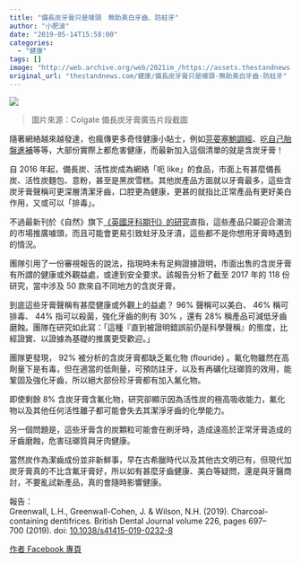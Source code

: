 ```yaml
---
title: "備長炭牙膏只是噱頭　無助美白牙齒、防蛀牙"
author: "小肥波"
date: "2019-05-14T15:58:00"
categories:
  - "健康"
tags: []
image: "http://web.archive.org/web/2021im_/https://assets.thestandnews.com/media/photos/charcoal_YSBQE_CNtYZow.png"
original_url: "thestandnews.com/健康/備長炭牙膏只是噱頭-無助美白牙齒-防蛀牙"
---
```

![](http://web.archive.org/web/2021im_/https://assets.thestandnews.com/media/photos/charcoal_YSBQE_CNtYZow.png)
> 圖片來源：Colgate 備長炭牙膏廣告片段截圖

隨著網絡越來越發達，也瘋傳更多奇怪健康小貼士，例如[芫荽塞鮑調經](../../%E5%81%A5%E5%BA%B7/%E7%99%A1%E7%B7%9A%E7%99%82%E6%B3%95-%E8%8A%AB%E8%8D%BD%E5%A1%9E%E9%AE%91%E8%AA%BF%E7%B6%93/)、[吃自己胎盤進補](http://web.archive.org/web/20211229132534/https://www.thestand.news/book/%E6%9B%B8%E8%A9%95-%E5%90%8C%E9%A1%9E%E6%AE%98%E9%A3%9F%E5%A5%BD%E8%87%AA%E7%84%B6/)等等，大部份實際上都危害健康，而最新加入這個清單的就是含炭牙膏！

自 2016 年起，備長炭、活性炭成為網絡「呃 like」的食品，市面上有甚麼備長炭、活性炭麵包、意粉，甚至是黑炭雪糕。其他炭產品方面就以牙膏最多，這些含炭牙膏聲稱可更深層清潔牙齒，口腔更為健康，更甚的就指比正常產品有更好美白作用，又或可以「排毒」。

不過最新刊於《自然》旗下[《英國牙科期刊》的研究](http://web.archive.org/web/20211229132534/https://www.nature.com/articles/s41415-019-0232-8)直指，這些產品只屬迎合潮流的市場推廣噱頭，而且可能會更易引致蛀牙及牙漬，這些都不是你想用牙膏時遇到的情況。

團隊引用了一份審視報告的說法，指現時未有足夠證據證明，市面出售的含炭牙膏有所謂的健康或外觀益處，或達到安全要求。該報告分析了截至 2017 年的 118 份研究，當中涉及 50 款來自不同地方的含炭牙膏。

到底這些牙膏聲稱有甚麼健康或外觀上的益處？ 96% 聲稱可以美白、 46% 稱可排毒、 44% 指可以殺菌，強化牙齒的則有 30% ，還有 28% 稱產品可減低牙齒磨蝕。團隊在研究如此寫：「這種『直到被證明錯誤前仍是科學聲稱』的態度，比經證實、以證據為基礎的推廣更受歡迎。」

團隊更發現， 92% 被分析的含炭牙膏都缺乏氟化物 (flouride) 。氟化物雖然在高劑量下是有毒，但在適當的低劑量，可預防註牙，以及有再礦化琺瑯質的效用，能鞏固及強化牙齒，所以絕大部份珍牙膏都有加入氟化物。

即使剩餘 8% 含炭牙膏含氟化物，研究卻顯示因為活性炭的極高吸收能力，氟化物以及其他任何活性離子都可能會失去其潔淨牙齒的化學能力。

另一個問題是，這些牙膏含的炭顆粒可能會在刷牙時，造成遠高於正常牙膏造成的牙齒磨蝕，危害琺瑯質與牙肉健康。

當然炭作為潔齒成份並非新鮮事，早在古希臘時代以及其他古文明已有，但現代加炭牙膏真的不比含氟牙膏好，所以如有甚麼牙齒健康、美白等疑問，還是與牙醫商討，不要亂試新產品，真的會隨時影響健康。

報告：  
Greenwall, L.H., Greenwall-Cohen, J. & Wilson, N.H. (2019). Charcoal-containing dentifrices. British Dental Journal volume 226, pages 697–700 (2019). doi: [10.1038/s41415-019-0232-8](http://web.archive.org/web/20211229132534/https://www.nature.com/articles/s41415-019-0232-8)

[作者 Facebook 專頁](http://web.archive.org/web/20211229132534/http://www.facebook.com/siufeiball)